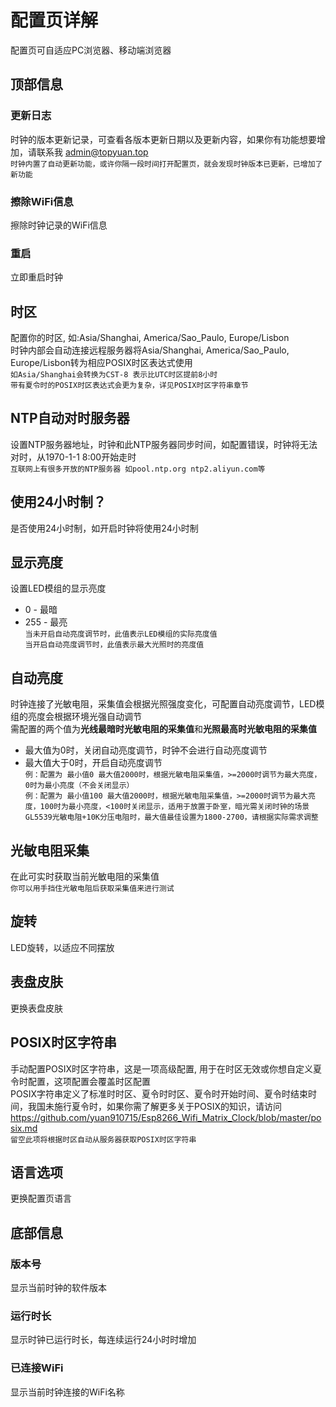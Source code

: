 # 配置页详解

配置页可自适应PC浏览器、移动端浏览器

## 顶部信息

### 更新日志
时钟的版本更新记录，可查看各版本更新日期以及更新内容，如果你有功能想要增加，请联系我 admin@topyuan.top  
`时钟内置了自动更新功能，或许你隔一段时间打开配置页，就会发现时钟版本已更新，已增加了新功能`

### 擦除WiFi信息
擦除时钟记录的WiFi信息

### 重启
立即重启时钟

## 时区
配置你的时区, 如:Asia/Shanghai, America/Sao_Paulo, Europe/Lisbon  
时钟内部会自动连接远程服务器将Asia/Shanghai, America/Sao_Paulo, Europe/Lisbon转为相应POSIX时区表达式使用  
`如Asia/Shanghai会转换为CST-8 表示比UTC时区提前8小时`  
`带有夏令时的POSIX时区表达式会更为复杂，详见POSIX时区字符串章节`

## NTP自动对时服务器
设置NTP服务器地址，时钟和此NTP服务器同步时间，如配置错误，时钟将无法对时，从1970-1-1 8:00开始走时  
`互联网上有很多开放的NTP服务器 如pool.ntp.org ntp2.aliyun.com等`

## 使用24小时制？
是否使用24小时制，如开启时钟将使用24小时制

## 显示亮度
设置LED模组的显示亮度
- 0 - 最暗
- 255 - 最亮  
`当未开启自动亮度调节时，此值表示LED模组的实际亮度值`  
`当开启自动亮度调节时，此值表示最大光照时的亮度值`

## 自动亮度
时钟连接了光敏电阻，采集值会根据光照强度变化，可配置自动亮度调节，LED模组的亮度会根据环境光强自动调节  
需配置的两个值为**光线最暗时光敏电阻的采集值**和**光照最高时光敏电阻的采集值**  
- 最大值为0时，关闭自动亮度调节，时钟不会进行自动亮度调节
- 最大值大于0时，开启自动亮度调节  
`例：配置为 最小值0 最大值2000时，根据光敏电阻采集值，>=2000时调节为最大亮度，0时为最小亮度（不会关闭显示）`  
`例：配置为 最小值100 最大值2000时，根据光敏电阻采集值，>=2000时调节为最大亮度，100时为最小亮度，<100时关闭显示，适用于放置于卧室，暗光需关闭时钟的场景`  
`GL5539光敏电阻+10K分压电阻时，最大值最佳设置为1800-2700，请根据实际需求调整`

## 光敏电阻采集
在此可实时获取当前光敏电阻的采集值  
`你可以用手挡住光敏电阻后获取采集值来进行测试`

## 旋转
LED旋转，以适应不同摆放

## 表盘皮肤
更换表盘皮肤

## POSIX时区字符串
手动配置POSIX时区字符串，这是一项高级配置, 用于在时区无效或你想自定义夏令时配置，这项配置会覆盖时区配置  
POSIX字符串定义了标准时时区、夏令时时区、夏令时开始时间、夏令时结束时间，我国未施行夏令时，如果你需了解更多关于POSIX的知识，请访问 https://github.com/yuan910715/Esp8266_Wifi_Matrix_Clock/blob/master/posix.md  
`留空此项将根据时区自动从服务器获取POSIX时区字符串`  

## 语言选项
更换配置页语言

## 底部信息

### 版本号

显示当前时钟的软件版本

### 运行时长

显示时钟已运行时长，每连续运行24小时时增加

### 已连接WiFi

显示当前时钟连接的WiFi名称